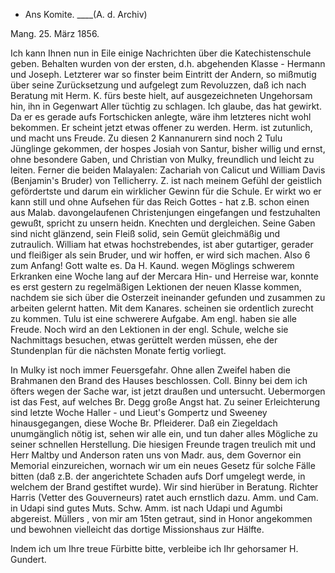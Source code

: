 + Ans Komite. ____(A. d. Archiv)

 Mang. 25. März 1856.

Ich kann Ihnen nun in Eile einige Nachrichten über die Katechistenschule geben. Behalten wurden von der ersten, d.h. abgehenden Klasse - Hermann und Joseph. Letzterer war so finster beim Eintritt der Andern, so mißmutig über seine Zurücksetzung und aufgelegt zum Revoluzzen, daß ich nach Beratung mit Herm. K. fürs beste hielt, auf ausgezeichneten Ungehorsam hin, ihn in Gegenwart Aller tüchtig zu schlagen. Ich glaube, das hat gewirkt. Da er es gerade aufs Fortschicken anlegte, wäre ihm letzteres nicht wohl bekommen. Er scheint jetzt etwas offener zu werden. Herm. ist zutunlich, und macht uns Freude. Zu diesen 2 Kannanurern sind noch 2 Tulu Jünglinge gekommen, der hospes Josiah von Santur, bisher willig und ernst, ohne besondere Gaben, und Christian von Mulky, freundlich und leicht zu leiten. Ferner die beiden Malayalen: Zachariah von Calicut und William Davis (Benjamin's Bruder) von Tellicherry. Z. ist nach meinem Gefühl der geistlich gefördertste und darum ein wirklicher Gewinn für die Schule. Er wirkt wo er kann still und ohne Aufsehen für das Reich Gottes - hat z.B. schon einen aus Malab. davongelaufenen Christenjungen eingefangen und festzuhalten gewußt, spricht zu unsern heidn. Knechten und dergleichen. Seine Gaben sind nicht glänzend, sein Fleiß solid, sein Gemüt gleichmäßig und zutraulich. William hat etwas hochstrebendes, ist aber gutartiger, gerader und fleißiger als sein Bruder, und wir hoffen, er wird sich machen. Also 6 zum Anfang! Gott walte es. Da H. Kaund. wegen Möglings schwerem Erkranken eine Woche lang auf der Mercara Hin- und Herreise war, konnte es erst gestern zu regelmäßigen Lektionen der neuen Klasse kommen, nachdem sie sich über die Osterzeit ineinander gefunden und zusammen zu arbeiten gelernt hatten. Mit dem Kanares. scheinen sie ordentlich zurecht zu kommen. Tulu ist eine schwerere Aufgabe. Am engl. haben sie alle Freude. Noch wird an den Lektionen in der engl. Schule, welche sie Nachmittags besuchen, etwas gerüttelt werden müssen, ehe der Stundenplan für die nächsten Monate fertig vorliegt.

In Mulky ist noch immer Feuersgefahr. Ohne allen Zweifel haben die Brahmanen den Brand des Hauses beschlossen. Coll. Binny bei dem ich öfters wegen der Sache war, ist jetzt draußen und untersucht. Uebermorgen ist das Fest, auf welches Br. Degg große Angst hat. Zu seiner Erleichterung sind letzte Woche Haller - und Lieut's Gompertz und Sweeney hinausgegangen, diese Woche Br. Pfleiderer. Daß ein Ziegeldach unumgänglich nötig ist, sehen wir alle ein, und tun daher alles Mögliche zu seiner schnellen Herstellung. Die hiesigen Freunde tragen treulich mit und Herr Maltby und Anderson raten uns von Madr. aus, dem Governor ein Memorial einzureichen, wornach wir um ein neues Gesetz für solche Fälle bitten (daß z.B. der angerichtete Schaden aufs Dorf umgelegt werde, in welchem der Brand gestiftet wurde). Wir sind hierüber in Beratung. Richter Harris (Vetter des Gouverneurs) ratet auch ernstlich dazu. Amm. und Cam. in Udapi sind gutes Muts. Schw. Amm. ist nach Udapi und Agumbi abgereist. <Sebastian> Müllers <und Rosa Wanderer>, von mir am 15ten getraut, sind in Honor angekommen und bewohnen vielleicht das dortige Missionshaus zur Hälfte.

Indem ich um Ihre treue Fürbitte bitte, verbleibe ich
 Ihr gehorsamer
 H. Gundert.


